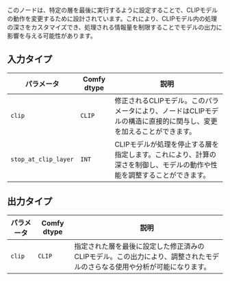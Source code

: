 このノードは、特定の層を最後に実行するように設定することで、CLIPモデルの動作を変更するために設計されています。これにより、CLIPモデル内の処理の深さをカスタマイズでき、処理される情報量を制限することでモデルの出力に影響を与える可能性があります。

## 入力タイプ

| パラメータ            | Comfy dtype | 説明 |
|---------------------|--------------|-------------|
| `clip`               | `CLIP`      | 修正されるCLIPモデル。このパラメータにより、ノードはCLIPモデルの構造に直接的に関与し、変更を加えることができます。 |
| `stop_at_clip_layer` | `INT`       | CLIPモデルが処理を停止する層を指定します。これにより、計算の深さを制御し、モデルの動作や性能を調整することができます。 |

## 出力タイプ

| パラメータ | Comfy dtype | 説明 |
|-----------|-------------|-------------|
| `clip`    | `CLIP`      | 指定された層を最後に設定した修正済みのCLIPモデル。この出力により、調整されたモデルのさらなる使用や分析が可能になります。 |